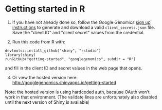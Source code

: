 # Getting started in R

1. If you have not already done so, follow the Google Genomics [sign up instructions](https://cloud.google.com/genomics/install-genomics-tools#authenticate) to generate and download a valid ``client_secrets.json`` file.  Save the "client ID" and "client secret" values from the credential.

2. Run this code from R with:
  ```
  devtools::install_github("shiny", "rstudio")
  library(shiny)
  runGitHub("getting-started", "googlegenomics", subdir = "R")
  ```

  and fill in the client ID and secret values in the web page that opens.

3. Or view the hosted version here:
  http://googlegenomics.shinyapps.io/getting-started

  Note: the hosted version is using hardcoded auth, because OAuth won't work in
  that environment. (The validate lines are unfortunately also disabled until
  the next version of Shiny is available)
